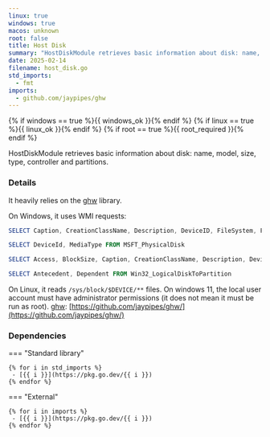 ```yaml
---
linux: true
windows: true
macos: unknown
root: false
title: Host Disk
summary: "HostDiskModule retrieves basic information about disk: name, model, size, type, controller and partitions."
date: 2025-02-14
filename: host_disk.go
std_imports:
  - fmt
imports:
  - github.com/jaypipes/ghw
---
```


{% if windows == true %}{{ windows_ok }}{% endif %}
{% if linux == true %}{{ linux_ok }}{% endif %}
{% if root == true %}{{ root_required }}{% endif %}

HostDiskModule retrieves basic information about disk: name, model, size, type, controller and partitions.

### Details


It heavily relies on the [ghw](/github.com/jaypipes/ghw) library.

On Windows, it uses WMI requests:

  ```ps1
  SELECT Caption, CreationClassName, Description, DeviceID, FileSystem, FreeSpace, Name, Size, SystemName FROM Win32_LogicalDisk
  ```

  ```ps1
  SELECT DeviceId, MediaType FROM MSFT_PhysicalDisk
  ```

  ```ps1
  SELECT Access, BlockSize, Caption, CreationClassName, Description, DeviceID, DiskIndex, Index, Name, Size, SystemName, Type FROM Win32_DiskPartition
  ```

  ```ps1
  SELECT Antecedent, Dependent FROM Win32_LogicalDiskToPartition
  ```

On Linux, it reads `/sys/block/$DEVICE/**` files. On windows 11, the local user account must have administrator permissions (it does not mean it must be run as root). [ghw](/github.com/jaypipes/ghw): [https://github.com/jaypipes/ghw/](https://github.com/jaypipes/ghw/)

### Dependencies

=== "Standard library"

	{% for i in std_imports %}
	 - [{{ i }}](https://pkg.go.dev/{{ i }})
	{% endfor %}

=== "External"

	{% for i in imports %}
	 - [{{ i }}](https://pkg.go.dev/{{ i }})
	{% endfor %}
